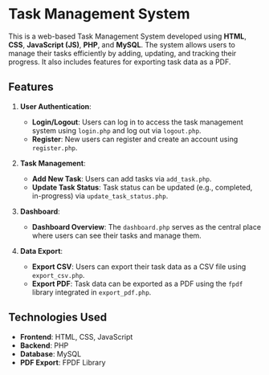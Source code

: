 # Task Management System

This is a web-based Task Management System developed using **HTML**, **CSS**, **JavaScript (JS)**, **PHP**, and **MySQL**. The system allows users to manage their tasks efficiently by adding, updating, and tracking their progress. It also includes features for exporting task data as a PDF.

## Features

1. **User Authentication**:
   - **Login/Logout**: Users can log in to access the task management system using `login.php` and log out via `logout.php`.
   - **Register**: New users can register and create an account using `register.php`.

2. **Task Management**:
   - **Add New Task**: Users can add tasks via `add_task.php`.
   - **Update Task Status**: Task status can be updated (e.g., completed, in-progress) via `update_task_status.php`.

3. **Dashboard**:
   - **Dashboard Overview**: The `dashboard.php` serves as the central place where users can see their tasks and manage them.

4. **Data Export**:
   - **Export CSV**: Users can export their task data as a CSV file using `export_csv.php`.
   - **Export PDF**: Task data can be exported as a PDF using the `fpdf` library integrated in `export_pdf.php`.

## Technologies Used

- **Frontend**: HTML, CSS, JavaScript
- **Backend**: PHP
- **Database**: MySQL
- **PDF Export**: FPDF Library
